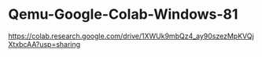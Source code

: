 # Qemu-Google-Colab-Windows-81
https://colab.research.google.com/drive/1XWUk9mbQz4_ay90szezMpKVQjXtxbcAA?usp=sharing
